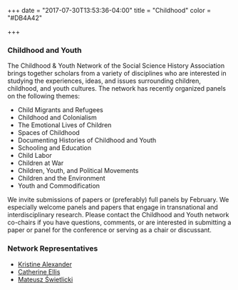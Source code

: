 +++
date = "2017-07-30T13:53:36-04:00"
title = "Childhood"
color = "#DB4A42"

+++

### Childhood and Youth

The Childhood & Youth Network of the Social Science History Association brings together scholars from a variety of disciplines who are interested in studying the experiences, ideas, and issues surrounding children, childhood, and youth cultures.  The network has recently organized panels on the following themes:

- Child Migrants and Refugees
- Childhood and Colonialism
- The Emotional Lives of Children
- Spaces of Childhood
- Documenting Histories of Childhood and Youth
- Schooling and Education
- Child Labor
- Children at War
- Children, Youth, and Political Movements
- Children and the Environment
- Youth and Commodification

We invite submissions of papers or (preferably) full panels by February.  We especially welcome panels and papers that engage in transnational and interdisciplinary research.   Please contact the Childhood and Youth network co-chairs if you have questions, comments, or are interested in submitting a paper or panel for the conference or serving as a chair or discussant.

### Network Representatives

- [Kristine Alexander](mailto:kristine.alexander@uleth.ca)
- [Catherine Ellis](mailto:cellis@ryerson.ca )
- [Mateusz Świetlicki](mailto:mateusz.swietlicki@uwr.edu.pl)
